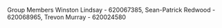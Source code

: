 Group Members
Winston Lindsay - 620067385,
Sean-Patrick Redwood - 620068965,
Trevon Murray - 620024580